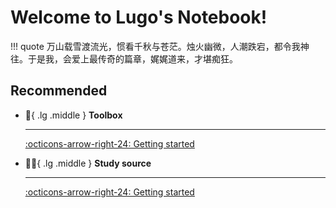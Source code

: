# Welcome to Lugo's Notebook!
!!! quote 
    万山载雪渡流光，惯看千秋与苍茫。烛火幽微，人潮跌宕，都令我神往。于是我，会爱上最传奇的篇章，娓娓道来，才堪痴狂。
## Recommended
<div class="grid cards" markdown>

-   :toolbox:{ .lg .middle } __Toolbox__

    ---
    [:octicons-arrow-right-24: Getting started](https://luguoxiguazhuang.github.io/mymkdocs/Toolbox/)

-   :woman_student:{ .lg .middle } __Study source__

    ---
    [:octicons-arrow-right-24: Getting started](https://luguoxiguazhuang.github.io/mymkdocs/study_srcs/)


</div>


    
    
